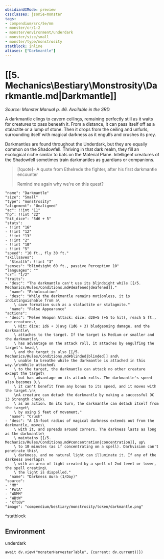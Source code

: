 ```yaml
---
obsidianUIMode: preview
cssclasses: json5e-monster
tags:
- compendium/src/5e/mm
- monster/cr/1-2
- monster/environment/underdark
- monster/size/small
- monster/type/monstrosity
statblock: inline
aliases: ["Darkmantle"]
---
```

# [[5. Mechanics\Bestiary\Monstrosity\Darkmantle.md|Darkmantle]]
*Source: Monster Manual p. 46. Available in the SRD.*  

A darkmantle clings to cavern ceilings, remaining perfectly still as it waits for creatures to pass beneath it. From a distance, it can pass itself off as a stalactite or a lump of stone. Then it drops from the ceiling and unfurls, surrounding itself with magical darkness as it engulfs and crushes its prey.

Darkmantles are found throughout the Underdark, but they are equally common on the Shadowfell. Thriving in that dark realm, they fill an ecological niche similar to bats on the Material Plane. Intelligent creatures of the Shadowfell sometimes train darkmantles as guardians or companions.

> [!quote]- A quote from Ethelrede the fighter, after his first darkmantle encounter  
> 
> Remind me again why we're on this quest?


```statblock
"name": "Darkmantle"
"size": "Small"
"type": "monstrosity"
"alignment": "Unaligned"
"ac": !!int "11"
"hp": !!int "22"
"hit_dice": "5d6 + 5"
"stats":
- !!int "16"
- !!int "12"
- !!int "13"
- !!int "2"
- !!int "10"
- !!int "5"
"speed": "10 ft., fly 30 ft."
"skillsaves":
  "Stealth": !!int "3"
"senses": "blindsight 60 ft., passive Perception 10"
"languages": ""
"cr": "1/2"
"traits":
- "desc": "The darkmantle can't use its blindsight while [[/5. Mechanics/Rules/Conditions.md#deafened|deafened]]."
  "name": "Echolocation"
- "desc": "While the darkmantle remains motionless, it is indistinguishable from a\
    \ cave formation such as a stalactite or stalagmite."
  "name": "False Appearance"
"actions":
- "desc": "Melee Weapon Attack: dice: d20+5 (+5 to hit), reach 5 ft., one creature.\
    \ Hit: dice: 1d6 + 3|avg (1d6 + 3) bludgeoning damage, and the darkmantle\
    \ attaches to the target. If the target is Medium or smaller and the darkmantle\
    \ has advantage on the attack roll, it attaches by engulfing the target's head,\
    \ and the target is also [[/5. Mechanics/Rules/Conditions.md#blinded|blinded]] and\
    \ unable to breathe while the darkmantle is attached in this way.\n\nWhile attached\
    \ to the target, the darkmantle can attack no other creature except the target\
    \ but has advantage on its attack rolls. The darkmantle's speed also becomes 0,\
    \ it can't benefit from any bonus to its speed, and it moves with the target.\n\
    \nA creature can detach the darkmantle by making a successful DC 13 Strength check\
    \ as an action. On its turn, the darkmantle can detach itself from the target\
    \ by using 5 feet of movement."
  "name": "Crush"
- "desc": "A 15-foot radius of magical darkness extends out from the darkmantle, moves\
    \ with it, and spreads around corners. The darkness lasts as long as the darkmantle\
    \ maintains [[/5. Mechanics/Rules/Conditions.md#concentration|concentration]], up\
    \ to 10 minutes (as if concentrating on a spell). Darkvision can't penetrate this\
    \ darkness, and no natural light can illuminate it. If any of the darkness overlaps\
    \ with an area of light created by a spell of 2nd level or lower, the spell creating\
    \ the light is dispelled."
  "name": "Darkness Aura (1/Day)"
"source":
- "MM"
- "PotA"
- "WDMM"
- "WBtW"
- "KftGV"
"image": "compendium/bestiary/monstrosity/token/darkmantle.png"
```
^statblock

## Environment

underdark

```dataviewjs
await dv.view("monsterHarvesterTable", {current: dv.current()})
```